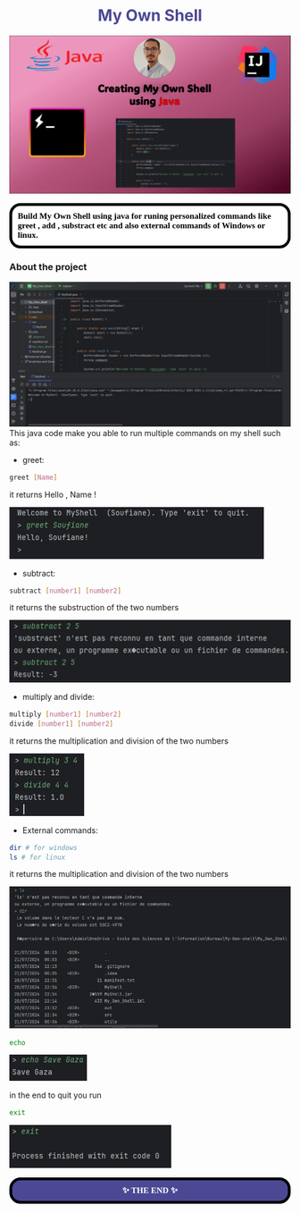 <div align="center">
  
  <h1 style='color:#4c4893' align='center'>
    My Own Shell
  </h1>

![MERN app Demo](utils/Header.png "Demo")
  
</div>

<div style="background-color:white; color:black; font-size:15px; font-family:Comic Sans MS; padding:10px; border: 5px solid black;font-weight:bold;border-radius: 20px;">
    Build My Own Shell using java for runing personalized commands like greet , add , substract etc and also external commands of Windows or linux. <br>
</div>


### About the project
![1](utils/1.jpg "Demo")
This java code make you able to run multiple commands on my shell such as:

* greet:
```bash
greet [Name]
``` 
it returns Hello , Name !

![2](utils/2.jpg "Demo")

* subtract:
```bash
subtract [number1] [number2]
``` 
it returns the substruction of the two numbers

![3](utils/3.jpg "Demo")

* multiply and divide:
```bash
multiply [number1] [number2]
divide [number1] [number2]
``` 
it returns the multiplication and division of the two numbers

![4](utils/4.jpg "Demo")

* External commands:
```bash
dir # for windows
ls # for linux
``` 
it returns the multiplication and division of the two numbers

![5](utils/5.jpg "Demo")

```bash
echo 
``` 

![6](utils/6.jpg "Demo")

in the end to quit you run 

```bash
exit 
``` 
![7](utils/7.jpg "Demo")

<div style="background-color:#4c4893; color:white; font-size:15px; font-family:Comic Sans MS; padding:10px; border: 5px solid black;font-weight:bold;border-radius: 20px;text-align:center"> ✨ THE END ✨</div><br>
